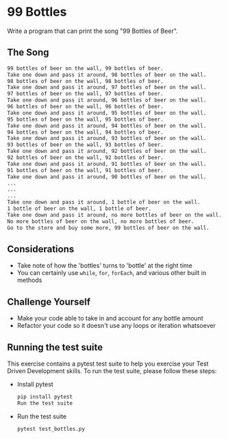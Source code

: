 # 99 Bottles

Write a program that can print the song "99 Bottles of Beer".

## The Song

```bash
99 bottles of beer on the wall, 99 bottles of beer.
Take one down and pass it around, 98 bottles of beer on the wall.
98 bottles of beer on the wall, 98 bottles of beer.
Take one down and pass it around, 97 bottles of beer on the wall.
97 bottles of beer on the wall, 97 bottles of beer.
Take one down and pass it around, 96 bottles of beer on the wall.
96 bottles of beer on the wall, 96 bottles of beer.
Take one down and pass it around, 95 bottles of beer on the wall.
95 bottles of beer on the wall, 95 bottles of beer.
Take one down and pass it around, 94 bottles of beer on the wall.
94 bottles of beer on the wall, 94 bottles of beer.
Take one down and pass it around, 93 bottles of beer on the wall.
93 bottles of beer on the wall, 93 bottles of beer.
Take one down and pass it around, 92 bottles of beer on the wall.
92 bottles of beer on the wall, 92 bottles of beer.
Take one down and pass it around, 91 bottles of beer on the wall.
91 bottles of beer on the wall, 91 bottles of beer.
Take one down and pass it around, 90 bottles of beer on the wall.
...
...
...
Take one down and pass it around, 1 bottle of beer on the wall.
1 bottle of beer on the wall, 1 bottle of beer.
Take one down and pass it around, no more bottles of beer on the wall.
No more bottles of beer on the wall, no more bottles of beer.
Go to the store and buy some more, 99 bottles of beer on the wall.
```

## Considerations

* Take note of how the 'bottles' turns to 'bottle' at the right time
* You can certainly use `while`, `for`, `forEach`, and various other built in methods

## Challenge Yourself

* Make your code able to take in and account for any bottle amount
* Refactor your code so it doesn't use any loops or iteration whatsoever


## Running the test suite
This exercise contains a pytest test suite to help you exercise your Test Driven Development skills. To run the test suite, please follow these steps:

  - Install pytest

    ```bash
    pip install pytest
    Run the test suite
    ```
  - Run the test suite

    ```bash
    pytest test_bottles.py
    ```